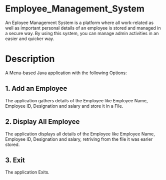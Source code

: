 # Employee_Management_System
An Eployee Management System is a platform where all work-related as well as important personal details of an employee is stored and managed in a secure way.
By using this system, you can manage admin activities in an easier and quicker way.
# Description
A Menu-based Java application with the following Options:
## 1. Add an Employee
The application gathers details of the Employee like Employee Name, Employee ID, Designation and salary and store it in a File.

## 2. Display All Employee
The application displays all details of the Employee like Employee Name, Employee ID, Designation and salary, retriving from the file it was earier stored.

## 3. Exit
The application Exits.
